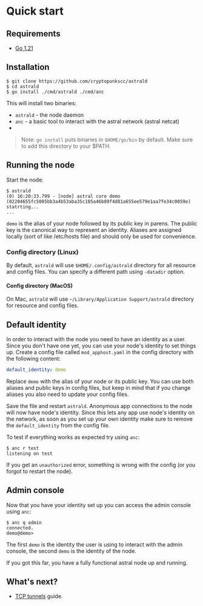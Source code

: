# Quick start

## Requirements

- [Go 1.21](https://go.dev/dl/)

## Installation

```shell
$ git clone https://github.com/cryptopunkscc/astrald
$ cd astrald
$ go install ./cmd/astrald ./cmd/anc
```

This will install two binaries:
- `astrald` - the node daemon
- `anc` - a basic tool to interact with the astral network (astral netcat)
- 
> Note: `go install` puts binaries in `$HOME/go/bin` by default. Make sure to
add this directory to your $PATH.

## Running the node

Start the node:

```shell
$ astrald
(0) 16:20:33.799 - [node] astral core demo (02204655fc5085bb3a4b53aba35c105a46b89f4d81a655ee579e1aa7fe34c0059e) statrting...
...
```

`demo` is the alias of your node followed by its public key in parens. The
public  key is the canonical way to represent an identity. Aliases are
assigned  locally (sort  of like /etc/hosts file) and should only be used
for convenience.

### Config directory (Linux)

By default, `astrald` will use `$HOME/.config/astrald` directory for all
resource and  config files. You can specify a different path using `-datadir`
option.

#### Config directory (MacOS)

On Mac, `astrald` will use `~/Library/Application Support/astrald` directory for resource and config files. 

## Default identity

In order to interact with the node you need to have an identity as a user.
Since you  don't have one yet, you can use your node's identity to set
things up. Create a config file called `mod_apphost.yaml` in the config
directory with the following content:

```yaml
default_identity: demo
```

Replace `demo` with the alias of your node or its public key. You can use both
aliases  and public keys in config files, but keep in mind that if you change
aliases you also need to update your config files.

Save the file and restart `astrald`. Anonymous app connections to the node will
now have node's identity. Since this lets any app use node's identity on the
network, as soon as you set up your own identity make sure to remove the
`default_identity` from the config file.

To test if everything works as expected try using `anc`:

```shell
$ anc r test
listening on test
```

If you get an `unauthorized` error, something is wrong with the config (or you
forgot to restart the node).

## Admin console

Now that you have your identity set up you can access the admin console
using `anc`:

```shell
$ anc q admin
connected.
demo@demo> 
```

The first `demo` is the identity the user is using to interact with the admin
console, the second `demo` is the identity of the node.

If you got this far, you have a fully functional astral node up and running.

## What's next?

* [TCP tunnels](tcp-tunnels.md) guide.
